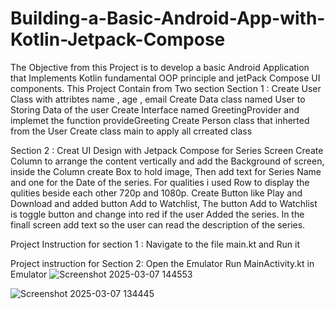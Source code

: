 # Building-a-Basic-Android-App-with-Kotlin-Jetpack-Compose

The Objective from this Project is to develop a basic Android Application that Implements Kotlin fundamental OOP principle and jetPack Compose UI components.
This Project Contain from Two section 
Section 1 :
Create User Class with attribtes name , age , email
Create Data class named User to Storing Data of the user 
Create Interface named GreetingProvider and implemet the function provideGreeting
Create Person class that inherted from the User 
Create class main to apply all crreated class

Section 2 :
Creat UI Design with Jetpack Compose for Series Screen 
Create Column to arrange the content vertically and add the Background of screen, inside the Column create Box to hold image, Then add text for Series Name and one for the Date of the series. For qualities i used Row to display the qulities beside each other 720p and 1080p.
Create Button like Play and Download and added button Add to Watchlist, The button Add to Watchlist is toggle button and change into red if the user Added the series.
In the finall screen add text so the user can read the description of the series. 

Project Instruction for section 1 :
Navigate to the file main.kt and Run it 

Project instruction for Section 2:
Open the Emulator 
Run MainActivity.kt in Emulator 
![Screenshot 2025-03-07 144553](https://github.com/user-attachments/assets/0304073c-a021-4f9a-8d19-5423737af453)





![Screenshot 2025-03-07 134445](https://github.com/user-attachments/assets/e6349841-cd9f-4241-a536-a5d0c5145cc7)
